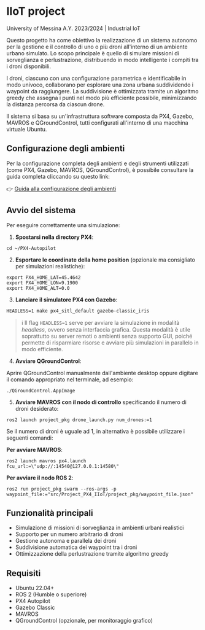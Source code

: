 # IIoT project
University of Messina A.Y. 2023/2024 | Industrial IoT

Questo progetto ha come obiettivo la realizzazione di un sistema autonomo per la gestione e il controllo di uno o più droni all'interno di un ambiente urbano simulato. Lo scopo principale è quello di simulare missioni di sorveglianza e perlustrazione, distribuendo in modo intelligente i compiti tra i droni disponibili.

I droni, ciascuno con una configurazione parametrica e identificabile in modo univoco, collaborano per esplorare una zona urbana suddividendo i waypoint da raggiungere. La suddivisione è ottimizzata tramite un algoritmo greedy che assegna i punti nel modo più efficiente possibile, minimizzando la distanza percorsa da ciascun drone.

Il sistema si basa su un'infrastruttura software composta da PX4, Gazebo, MAVROS e QGroundControl, tutti configurati all'interno di una macchina virtuale Ubuntu.

## Configurazione degli ambienti

Per la configurazione completa degli ambienti e degli strumenti utilizzati (come PX4, Gazebo, MAVROS, QGroundControl), è possibile consultare la guida completa cliccando su questo link:

👉 [Guida alla configurazione degli ambienti](https://github.com/Andrewww00/Project_PX4_IIoT)

## Avvio del sistema

Per eseguire correttamente una simulazione:

1. **Spostarsi nella directory PX4**:

```
cd ~/PX4-Autopilot
```

2. **Esportare le coordinate della home position** (opzionale ma consigliato per simulazioni realistiche):

```
export PX4_HOME_LAT=45.4642
export PX4_HOME_LON=9.1900
export PX4_HOME_ALT=0.0
```

3. **Lanciare il simulatore PX4 con Gazebo**:

```
HEADLESS=1 make px4_sitl_default gazebo-classic_iris
```
> ℹ️ Il flag `HEADLESS=1` serve per avviare la simulazione in modalità *headless*, ovvero senza interfaccia grafica. Questa modalità è utile soprattutto su server remoti o ambienti senza supporto GUI, poiché permette di risparmiare risorse e avviare più simulazioni in parallelo in modo efficiente.

4. **Avviare QGroundControl**:

Aprire QGroundControl manualmente dall'ambiente desktop oppure digitare il comando appropriato nel terminale, ad esempio:

```
./QGroundControl.AppImage
```


5. **Avviare MAVROS con il nodo di controllo** specificando il numero di droni desiderato:

```
ros2 launch project_pkg drone_launch.py num_drones:=1
```

Se il numero di droni è uguale ad 1, in alternativa è possibile utilizzare i seguenti comandi:  

**Per avviare MAVROS**:

```
ros2 launch mavros px4.launch fcu_url:=\"udp://:14540@127.0.0.1:14580\"
```
**Per avviare il nodo ROS 2**:

```
ros2 run project_pkg swarm --ros-args -p waypoint_file:="src/Project_PX4_IIoT/project_pkg/waypoint_file.json"
```
## Funzionalità principali

- Simulazione di missioni di sorveglianza in ambienti urbani realistici
- Supporto per un numero arbitrario di droni
- Gestione autonoma e parallela dei droni
- Suddivisione automatica dei waypoint tra i droni
- Ottimizzazione della perlustrazione tramite algoritmo greedy

## Requisiti

- Ubuntu 22.04+
- ROS 2 (Humble o superiore)
- PX4 Autopilot
- Gazebo Classic
- MAVROS
- QGroundControl (opzionale, per monitoraggio grafico)
